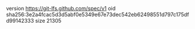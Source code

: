 version https://git-lfs.github.com/spec/v1
oid sha256:3e2a4fcac5d3d5abf0e5349e67e73dec542eb62498551d797c175dfd99142333
size 21305

